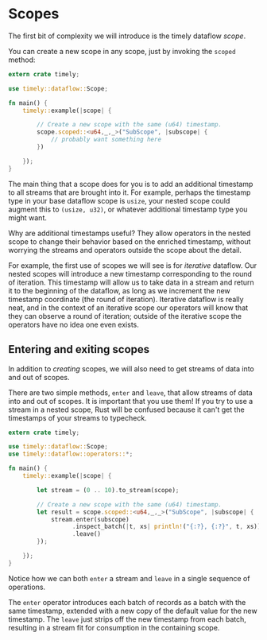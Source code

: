 # Scopes

The first bit of complexity we will introduce is the timely dataflow *scope*.

You can create a new scope in any scope, just by invoking the `scoped` method:

```rust
extern crate timely;

use timely::dataflow::Scope;

fn main() {
    timely::example(|scope| {

        // Create a new scope with the same (u64) timestamp.
        scope.scoped::<u64,_,_>("SubScope", |subscope| {
            // probably want something here
        })

    });
}
```

The main thing that a scope does for you is to add an additional timestamp to all streams that are brought into it. For example, perhaps the timestamp type in your base dataflow scope is `usize`, your nested scope could augment this to `(usize, u32)`, or whatever additional timestamp type you might want.

Why are additional timestamps useful? They allow operators in the nested scope to change their behavior based on the enriched timestamp, without worrying the streams and operators outside the scope about the detail.

For example, the first use of scopes we will see is for *iterative* dataflow. Our nested scopes will introduce a new timestamp corresponding to the round of iteration. This timestamp will allow us to take data in a stream and return it to the beginning of the dataflow, as long as we increment the new timestamp coordinate (the round of iteration). Iterative dataflow is really neat, and in the context of an iterative scope our operators will know that they can observe a round of iteration; outside of the iterative scope the operators have no idea one even exists.

## Entering and exiting scopes

In addition to *creating* scopes, we will also need to get streams of data into and out of scopes.

There are two simple methods, `enter` and `leave`, that allow streams of data into and out of scopes. It is important that you use them! If you try to use a stream in a nested scope, Rust will be confused because it can't get the timestamps of your streams to typecheck.


```rust
extern crate timely;

use timely::dataflow::Scope;
use timely::dataflow::operators::*;

fn main() {
    timely::example(|scope| {

        let stream = (0 .. 10).to_stream(scope);

        // Create a new scope with the same (u64) timestamp.
        let result = scope.scoped::<u64,_,_>("SubScope", |subscope| {
            stream.enter(subscope)
                  .inspect_batch(|t, xs| println!("{:?}, {:?}", t, xs))
                  .leave()
        });

    });
}
```

Notice how we can both `enter` a stream and `leave` in a single sequence of operations.

The `enter` operator introduces each batch of records as a batch with the same timestamp, extended with a new copy of the default value for the new timestamp. The `leave` just strips off the new timestamp from each batch, resulting in a stream fit for consumption in the containing scope.
